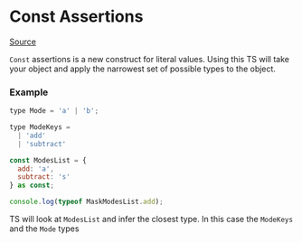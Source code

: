 # Const Assertions

[Source](https://www.typescriptlang.org/docs/handbook/release-notes/typescript-3-4.html#const-assertions)

`Const` assertions is a new construct for literal values. Using this TS will take your object and apply the narrowest set of possible types to the object.

### Example

```javascript
type Mode = 'a' | 'b';

type ModeKeys =
  | 'add'
  | 'subtract'

const ModesList = {
  add: 'a',
  subtract: 's'
} as const;

console.log(typeof MaskModesList.add);
```

TS will look at `ModesList` and infer the closest type. In this case the `ModeKeys` and the `Mode` types